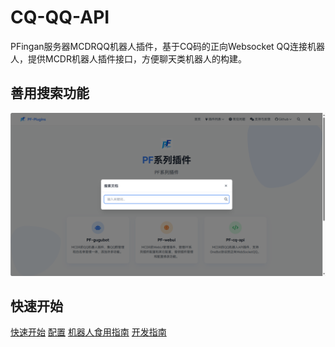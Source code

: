 # CQ-QQ-API

PFingan服务器MCDRQQ机器人插件，基于CQ码的正向Websocket QQ连接机器人，提供MCDR机器人插件接口，方便聊天类机器人的构建。


## 善用搜索功能

![](./src/搜索示例-1.png)

## 快速开始

[快速开始](PF-cq-api/快速开始.md)
[配置](PF-cq-api/配置.md)
[机器人食用指南](PF-cq-api/机器人食用指南.md)
[开发指南](PF-cq-api/开发指南.md)